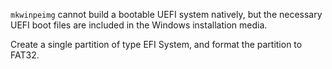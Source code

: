 `mkwinpeimg` cannot build a bootable UEFI system natively, but 
the necessary UEFI boot files are included in the Windows 
installation media.

Create a single partition of type EFI System, and format the 
partition to FAT32.